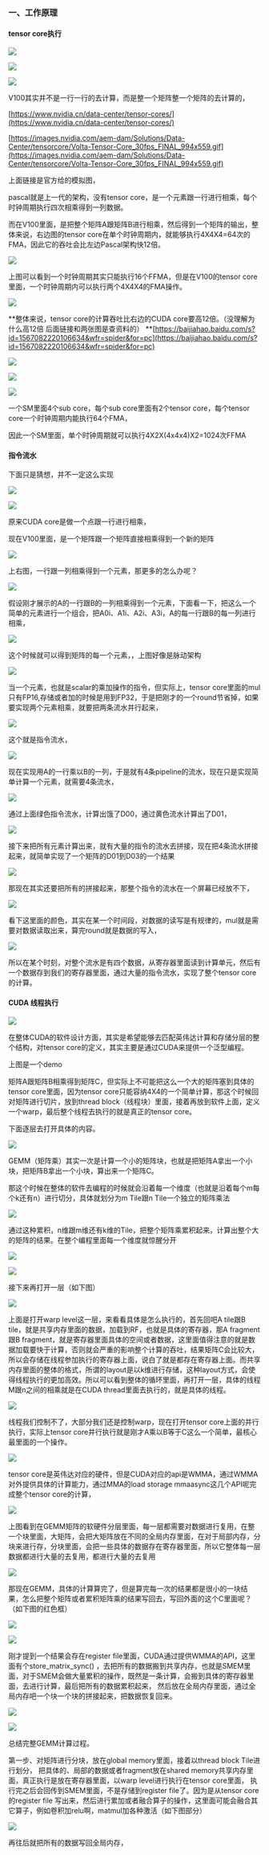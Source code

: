 ###  一、工作原理

#### tensor core执行

![](https://note.youdao.com/yws/res/123002/WEBRESOURCE5711db9e170a632ddd3702ceccbd822b)

![](https://note.youdao.com/yws/res/123004/WEBRESOURCE640e02780a0fe7194f38dae10e6a7779)

![](https://note.youdao.com/yws/res/123006/WEBRESOURCE5017ef57b99887242bec6cd6d96bfba0)

V100其实并不是一行一行的去计算，而是整一个矩阵整一个矩阵的去计算的，

[https://www.nvidia.cn/data-center/tensor-cores/](https://www.nvidia.cn/data-center/tensor-cores/)

[https://images.nvidia.com/aem-dam/Solutions/Data-Center/tensorcore/Volta-Tensor-Core_30fps_FINAL_994x559.gif](https://images.nvidia.com/aem-dam/Solutions/Data-Center/tensorcore/Volta-Tensor-Core_30fps_FINAL_994x559.gif)

上面链接是官方给的模拟图，

pascal就是上一代的架构，没有tensor core，是一个元素跟一行进行相乘，每个时钟周期执行四次相乘得到一列数据。

而在V100里面，是把整个矩阵A跟矩阵B进行相乘，然后得到一个矩阵的输出，整体来说，右边图的tensor core在单个时钟周期内，就能够执行4X4X4=64次的FMA，因此它的吞吐会比左边Pascal架构快12倍。

![](https://note.youdao.com/yws/res/123040/WEBRESOURCEe1cfa4b762872fe5561a05eac8df2d81)

上图可以看到一个时钟周期其实只能执行16个FFMA，但是在V100的tensor core里面，一个时钟周期内可以执行两个4X4X4的FMA操作。

![](https://note.youdao.com/yws/res/123048/WEBRESOURCE40fc27f603d8bef049b9529931f80d4d)

**整体来说，tensor core的计算吞吐比右边的CUDA core要高12倍。（没理解为什么高12倍 后面链接和两张图是查资料的） **[https://baijiahao.baidu.com/s?id=1567082220106634&wfr=spider&for=pc](https://baijiahao.baidu.com/s?id=1567082220106634&wfr=spider&for=pc)

![](https://note.youdao.com/yws/res/123070/WEBRESOURCE06872a23a3f7b9d3d4f23bf1ea1fca3f)

![](https://note.youdao.com/yws/res/123072/WEBRESOURCE3c560d3599146993f5cee4ad65752b69)

![](https://note.youdao.com/yws/res/123057/WEBRESOURCE5b3b6d2b3bc6e4d695eefb925fe335fa)

一个SM里面4个sub core，每个sub core里面有2个tensor core，每个tensor core一个时钟周期内能执行64个FMA，

因此一个SM里面，单个时钟周期就可以执行4X2X(4x4x4)X2=1024次FFMA

#### 指令流水

下面只是猜想，并不一定这么实现

![](https://note.youdao.com/yws/res/123079/WEBRESOURCE450d5041672c8faeac61d6e117218311)

![](https://note.youdao.com/yws/res/123081/WEBRESOURCE2000925b23c626fdc210069333b2aac6)

原来CUDA core是做一个点跟一行进行相乘，

现在V100里面，是一个矩阵跟一个矩阵直接相乘得到一个新的矩阵

![](https://note.youdao.com/yws/res/123088/WEBRESOURCE144ae04510ab93b2e6cf24b439c2a5ca)

上右图，一行跟一列相乘得到一个元素，那更多的怎么办呢？

![](https://note.youdao.com/yws/res/123092/WEBRESOURCEaaebc601b92da90ae856d8c924eca078)

假设刚才展示的A的一行跟B的一列相乘得到一个元素，下面看一下，把这么一个简单的元素进行一个组合，把A0i、A1i、A2i、A3i，A的每一行跟B的每一列进行相乘，

![](https://note.youdao.com/yws/res/123104/WEBRESOURCE210f55a3477ed16b77b9a67acea65b3b)

这个时候就可以得到矩阵的每一个元素，，上图好像是脉动架构

![](https://note.youdao.com/yws/res/123111/WEBRESOURCEe8f3a2f8e716bfdb2321a8f0cb45805d)

当一个元素，也就是scalar的乘加操作的指令，但实际上，tensor core里面的mul只有FP16,存储或者加的时候是用到FP32，于是把刚才的一个round节省掉，如果要实现两个元素相乘，就要把两条流水并行起来，

![](https://note.youdao.com/yws/res/123127/WEBRESOURCEd4ceb82560e1f7942107edf3f61f311b)

这个就是指令流水，

![](https://note.youdao.com/yws/res/123131/WEBRESOURCEe646c7dbb1605824f49850931938c0b4)

现在实现用A的一行乘以B的一列，于是就有4条pipeline的流水，现在只是实现简单计算一个元素，就需要4条流水，

![](https://note.youdao.com/yws/res/123138/WEBRESOURCE3cb150aae9a078851c4e4e4b112350cc)

通过上面绿色指令流水，计算出饿了D00，通过黄色流水计算出了D01，

![](https://note.youdao.com/yws/res/123144/WEBRESOURCEe669eac13aff7554e25b61b3ff5799fc)

接下来把所有元素计算出来，就有大量的指令的流水去拼接，现在把4条流水拼接起来，就简单实现了一个矩阵的D01到D03的一个结果

![](https://note.youdao.com/yws/res/123154/WEBRESOURCE86963a9e9d3554a2168930e3def20c9f)

那现在其实还要把所有的拼接起来，那整个指令的流水在一个屏幕已经放不下，

![](https://note.youdao.com/yws/res/123160/WEBRESOURCE603a8556cf8d65efba8fabde0c2b6dc3)

看下这里面的颜色，其实在某一个时间段，对数据的读写是有规律的，mul就是需要对数据读取出来，算完round就是数据的写入，

![](https://note.youdao.com/yws/res/123179/WEBRESOURCE015ddae0cc2a8232eea01d3b3cd4d720)

所以在某个时刻，对整个流水是有四个数据，从寄存器里面读到计算单元，然后有一个数据存到我们的寄存器里面，通过大量的指令流水，实现了整个tensor core的计算。

#### CUDA 线程执行

![](https://note.youdao.com/yws/res/123183/WEBRESOURCE7243298e1bb61aa73bc0a0bd3167b59a)

在整体CUDA的软件设计方面，其实是希望能够去匹配英伟达计算和存储分层的整个结构，对tensor core的定义，其实主要是通过CUDA来提供一个泛型编程。

上图是一个demo

矩阵A跟矩阵B相乘得到矩阵C，但实际上不可能把这么一个大的矩阵塞到具体的tensor core里面，因为tensor core只能容纳4X4的一个简单计算，那这个时候回对矩阵进行切片，放到thread block（线程块）里面，接着再放到软件上面，定义一个warp，最后整个线程去执行的就是真正的tensor core。

下面逐层去打开具体的内容。

![](https://note.youdao.com/yws/res/123211/WEBRESOURCEe6e356e290c8a9bf06bea698e7b34e53)

GEMM（矩阵乘）其实一次是计算一个小的矩阵块，也就是把矩阵A拿出一个小块，把矩阵B拿出一个小块，算出来一个矩阵C。

那这个时候在整体的软件去编程的时候就会沿着每一个维度（也就是沿着每个m每个k还有n）进行切分，具体就划分为m Tile跟n Tile一个独立的矩阵乘法

![](https://note.youdao.com/yws/res/123232/WEBRESOURCEa6913d35b53f9637fb40090117462c1b)

通过这种累积，n维跟m维还有k维的Tile，把整个矩阵乘累积起来，计算出整个大的矩阵的结果。在整个编程里面每一个维度就惊醒分开

![](https://note.youdao.com/yws/res/123241/WEBRESOURCE340a1ec83c42334cd8650c59c082a985)

![](https://note.youdao.com/yws/res/123244/WEBRESOURCE807c58595d81991c539e123d1882f0f7)

 接下来再打开一层（如下图）

![](https://note.youdao.com/yws/res/123246/WEBRESOURCE7aa7163624fcbccff83956a86a3afe84)

上面是打开warp level这一层，来看看具体是怎么执行的，首先回吧A tile跟B tile，就是共享内存里面的数据，加载到RF，也就是具体的寄存器，那A fragment跟B fragment，就是寄存器里面具体的空间或者数据，这里面值得注意的就是数据加载要快于计算，否则就会严重的影响整个计算的吞吐，结果矩阵C会比较大，所以会存储在线程参加执行的寄存器上面，说白了就是都存在寄存器上面。而共享内存里面的整体的格式，所谓的layout是以k维进行存储，这种layout方式，会使得线程执行的更加高效。所以可以看到整体的循环里面，再打开一层，具体的线程M跟n之间的相乘就是在CUDA thread里面去执行的，就是具体的线程。

![](https://note.youdao.com/yws/res/123285/WEBRESOURCE018ee19870815dbd4b506a9dd673fa65)

线程我们控制不了，大部分我们还是控制warp，现在打开tensor core上面的并行执行，实际上tensor core并行执行就是刚才A乘以B等于C这么一个简单，最核心最里面的一个操作。

![](https://note.youdao.com/yws/res/123299/WEBRESOURCEa29f580b2d81d545ab62bd483cdbf6c8)

tensor core是英伟达对应的硬件，但是CUDA对应的api是WMMA，通过WMMA对外提供具体的计算能力，通过MMA的load storage mmaasync这几个API呢完成整个tensor core的计算， 

![](https://note.youdao.com/yws/res/123308/WEBRESOURCEb9021898318192695320e0b6150201ac)

上图看到在GEMM矩阵的软硬件分层里面，每一层都需要对数据进行复用，在整一个块里面，大矩阵，会把大矩阵放在不同的全局内存里面，在对于局部内存，分块来进行存，分块里面，会把一些具体的数据存在寄存器里面，所以它整体每一层数据都进行大量的去复用，都进行大量的去复用

![](https://note.youdao.com/yws/res/123329/WEBRESOURCE405c54c6c78315c7f154cae9a5c18cbe)

那现在GEMM，具体的计算算完了，但是算完每一次的结果都是很小的一块结果，怎么把整个矩阵或者累积矩阵乘的结果写回去，写回外面的这个C里面呢？（如下图的红色框）

![](https://note.youdao.com/yws/res/123345/WEBRESOURCE2f048f3cbc0766371a4d9e7d6eca6491)

![](https://note.youdao.com/yws/res/123347/WEBRESOURCE5bc8013ee8dd4d8671b13b49e15da653)

刚才提到一个结果会存在register file里面，CUDA通过提供WMMA的API，这里面有个store_matrix_sync() ，去把所有的数据搬到共享内存，也就是SMEM里面，对于SMEM会做大量累积的操作，既然是一条计算，会搬到具体的寄存器里面，去进行计算，最后把所有的数据累积起来， 然后放在全局内存里面，通过全局内存吧一个块一个块的拼接起来，把数据恢复回来。

![](https://note.youdao.com/yws/res/123375/WEBRESOURCE56d0a9e824ee097247a2c9fa35bb2b9c)

![](https://note.youdao.com/yws/res/123379/WEBRESOURCEe3842fb72d7159ab2f98654b2af82199)

总结完整GEMM计算过程。

第一步、对矩阵进行分块，放在global memory里面，接着以thread block Tile进行划分， 把具体的、局部的数据或者fragment放在shared memory共享内存里面，真正执行是放在寄存器里面，以warp level进行执行在tensor core里面， 执行完之后会回传到SMEM里面，不是存储到register file了。因为是从tensor core的register file 写出来，然后进行累加或者融合算子的操作，这里面可能会融合其它算子，例如卷积加relu啊，matmul加各种激活（如下图部分）

![](https://note.youdao.com/yws/res/123415/WEBRESOURCEe71be0b528714988bf0d7b710c49da11)

再往后就把所有的数据写回全局内存，